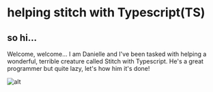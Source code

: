 # helping stitch with Typescript(TS)

## so hi...
Welcome, welcome...
I am Danielle and I've been tasked with helping a wonderful, terrible creature called Stitch with Typescript.
He's a great programmer but quite lazy, let's how him it's done!

![alt](https://i.giphy.com/media/v1.Y2lkPTc5MGI3NjExdXRvM293cTN0bWl4ejUzMHhmdmpjcnR3bXB1ajlkanpiYzV5anM3ayZlcD12MV9pbnRlcm5hbF9naWZfYnlfaWQmY3Q9Zw/OnnUZxcHsbBN6/giphy.gif)